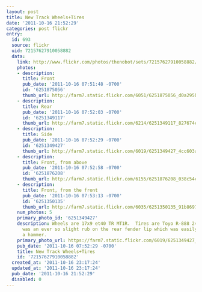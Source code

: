 ```yaml
---
layout: post
title: New Track Wheels+Tires
date: '2011-10-16 21:52:29'
categories: post flickr
entry:
  id: 693
  source: flickr
  uid: 72157627910058882
  data:
    link: http://www.flickr.com/photos/thenobot/sets/72157627910058882/
    photos:
    - description: 
      title: Front
      pub_date: '2011-10-16 07:51:48 -0700'
      id: '6251875056'
      thumb_url: http://farm7.static.flickr.com/6051/6251875056_d0a295be93_s.jpg
    - description: 
      title: Rear
      pub_date: '2011-10-16 07:52:03 -0700'
      id: '6251349117'
      thumb_url: http://farm7.static.flickr.com/6214/6251349117_827674ed1c_s.jpg
    - description: 
      title: Side
      pub_date: '2011-10-16 07:52:29 -0700'
      id: '6251349427'
      thumb_url: http://farm7.static.flickr.com/6019/6251349427_4cc603a328_s.jpg
    - description: 
      title: Front, from above
      pub_date: '2011-10-16 07:52:58 -0700'
      id: '6251876208'
      thumb_url: http://farm7.static.flickr.com/6155/6251876208_038c54c8b4_s.jpg
    - description: 
      title: Front, from the front
      pub_date: '2011-10-16 07:53:13 -0700'
      id: '6251350135'
      thumb_url: http://farm7.static.flickr.com/6035/6251350135_91b8697408_s.jpg
    num_photos: 5
    primary_photo_id: '6251349427'
    description: Wheels are 17x9 et40 TR MT1R.  Tires are Toyo R-888 245/40-17.  There
      was an ever so slight rub on the rear fender lip which was easily remedied with
      a hammer.
    primary_photo_url: https://farm7.static.flickr.com/6019/6251349427_4cc603a328_m.jpg
    pub_date: '2011-10-16 07:52:29 -0700'
    title: New Track Wheels+Tires
    id: '72157627910058882'
  created_at: '2011-10-16 23:17:24'
  updated_at: '2011-10-16 23:17:24'
  pub_date: '2011-10-16 21:52:29'
  disabled: 0
---
```

